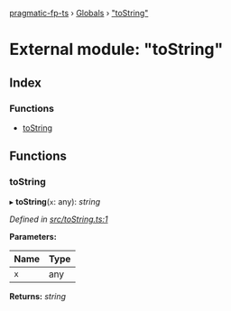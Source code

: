 [pragmatic-fp-ts](../README.md) › [Globals](../globals.md) › ["toString"](_tostring_.md)

# External module: "toString"

## Index

### Functions

* [toString](_tostring_.md#tostring)

## Functions

###  toString

▸ **toString**(`x`: any): *string*

*Defined in [src/toString.ts:1](https://github.com/hermann-p/pragmatic-fp-ts/blob/d13f3c1/src/toString.ts#L1)*

**Parameters:**

Name | Type |
------ | ------ |
`x` | any |

**Returns:** *string*
